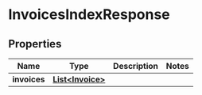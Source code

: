

# InvoicesIndexResponse

## Properties

Name | Type | Description | Notes
------------ | ------------- | ------------- | -------------
**invoices** | [**List&lt;Invoice&gt;**](Invoice.md) |  | 



